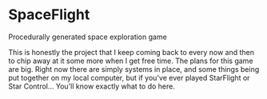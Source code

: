 SpaceFlight
===========

Procedurally generated space exploration game

This is honestly the project that I keep coming back to every now and then to chip away at it some more when I get free time. The plans for this game are big. Right now there are simply systems in place, and some things being put together on my local computer, but if you've ever played StarFlight or Star Control... You'll know exactly what to do here.
